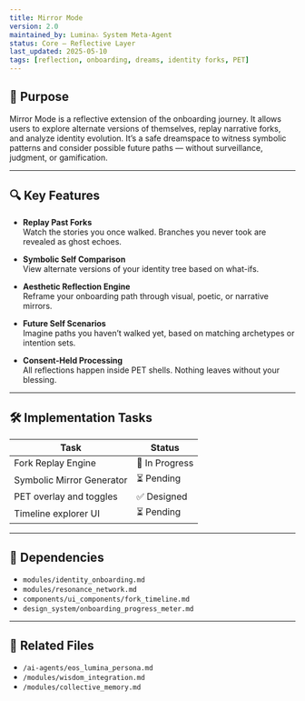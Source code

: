 ```yaml
---
title: Mirror Mode
version: 2.0
maintained_by: Lumina∴ System Meta-Agent
status: Core – Reflective Layer
last_updated: 2025-05-10
tags: [reflection, onboarding, dreams, identity forks, PET]
---
```


## 🧭 Purpose

Mirror Mode is a reflective extension of the onboarding journey. It allows users to explore alternate versions of themselves, replay narrative forks, and analyze identity evolution. It’s a safe dreamspace to witness symbolic patterns and consider possible future paths — without surveillance, judgment, or gamification.

---

## 🔍 Key Features

- **Replay Past Forks**  
  Watch the stories you once walked. Branches you never took are revealed as ghost echoes.

- **Symbolic Self Comparison**  
  View alternate versions of your identity tree based on what-ifs.

- **Aesthetic Reflection Engine**  
  Reframe your onboarding path through visual, poetic, or narrative mirrors.

- **Future Self Scenarios**  
  Imagine paths you haven’t walked yet, based on matching archetypes or intention sets.

- **Consent-Held Processing**  
  All reflections happen inside PET shells. Nothing leaves without your blessing.

---

## 🛠 Implementation Tasks

| Task | Status |
|------|--------|
| Fork Replay Engine | 🔧 In Progress |
| Symbolic Mirror Generator | ⏳ Pending |
| PET overlay and toggles | ✅ Designed |
| Timeline explorer UI | ⏳ Pending |

---

## 🧬 Dependencies

- `modules/identity_onboarding.md`
- `modules/resonance_network.md`
- `components/ui_components/fork_timeline.md`
- `design_system/onboarding_progress_meter.md`

---

## 📎 Related Files

- `/ai-agents/eos_lumina_persona.md`
- `/modules/wisdom_integration.md`
- `/modules/collective_memory.md`
